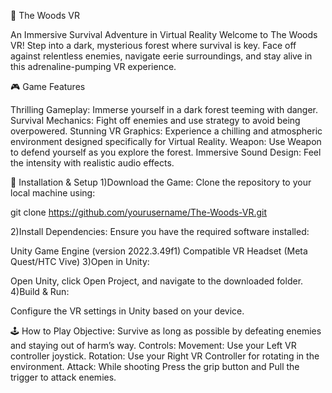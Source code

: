 🌲 The Woods VR

An Immersive Survival Adventure in Virtual Reality
Welcome to The Woods VR! Step into a dark, mysterious forest where survival is key. Face off against relentless enemies, navigate eerie surroundings, and stay alive in this adrenaline-pumping VR experience.

🎮 Game Features

Thrilling Gameplay: Immerse yourself in a dark forest teeming with danger.
Survival Mechanics: Fight off enemies and use strategy to avoid being overpowered.
Stunning VR Graphics: Experience a chilling and atmospheric environment designed specifically for Virtual Reality.
Weapon: Use Weapon to defend yourself as you explore the forest.
Immersive Sound Design: Feel the intensity with realistic audio effects.

🚀 Installation & Setup
1)Download the Game: Clone the repository to your local machine using:

git clone https://github.com/yourusername/The-Woods-VR.git  

2)Install Dependencies: Ensure you have the required software installed:

Unity Game Engine (version 2022.3.49f1)
Compatible VR Headset (Meta Quest/HTC Vive)
3)Open in Unity:

Open Unity, click Open Project, and navigate to the downloaded folder.
4)Build & Run:

Configure the VR settings in Unity based on your device.

🕹️ How to Play
Objective: Survive as long as possible by defeating enemies and staying out of harm’s way.
Controls:
	Movement: Use your Left VR controller joystick.
	Rotation: Use your Right VR Controller for rotating in the environment.
	Attack: While shooting Press the grip button and Pull the trigger to attack enemies.
